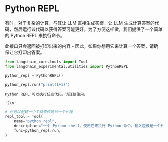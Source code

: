 # Python REPL

有时，对于复杂的计算，与其让 LLM 直接生成答案，让 LLM 生成计算答案的代码，然后运行该代码以获得答案可能更好。为了方便这样做，我们提供了一个简单的 Python REPL 来执行命令。

此接口只会返回被打印出来的内容 - 因此，如果你想用它来计算一个答案，请确保让它打印出答案。

```python
from langchain_core.tools import Tool
from langchain_experimental.utilities import PythonREPL
```

```python
python_repl = PythonREPL()
```

```python
python_repl.run("print(1+1)")
```

```output
Python REPL 可以执行任意代码。请谨慎使用。
```

```output
'2\n'
```

```python
# 你可以创建一个工具来传递给一个代理
repl_tool = Tool(
    name="python_repl",
    description="一个 Python shell。使用它来执行 Python 命令。输入应该是一个有效的 Python 命令。如果你想看到一个值的输出，你应该用 `print(...)` 来打印出来。",
    func=python_repl.run,
)
```